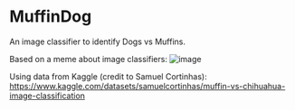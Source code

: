 # MuffinDog
An image classifier to identify Dogs vs Muffins.

Based on a meme about image classifiers: ![image](https://github.com/TTakaro/MuffinDog/assets/13057144/822396fa-5293-4c41-b259-eac6b61171a6)

Using data from Kaggle (credit to Samuel Cortinhas): https://www.kaggle.com/datasets/samuelcortinhas/muffin-vs-chihuahua-image-classification
